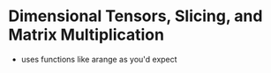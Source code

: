 # Dimensional Tensors, Slicing, and Matrix Multiplication 

- uses functions like arange as you'd expect
